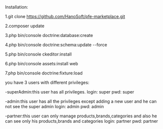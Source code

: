 Installation:

1.git clone https://github.com/HanoSoft/pfe-marketplace.git

2.composer update

3.php bin/console doctrine:database:create

4.php bin/console doctrine:schema:update --force

5.php bin/console ckeditor:install

6.php bin/console assets:install web

7.php bin/console doctrine:fixture:load

you have 3 users with different privileges:

-superAdmin:this user has all privileges.
login: super
pwd: super

-admin:this user has all the privileges except adding a new user and he can not see the super admin
login: admin
pwd: admin

-partner:this user can only manage products,brands,categories and also he can see only his products,brands and categories 
login: partner
pwd: partner
